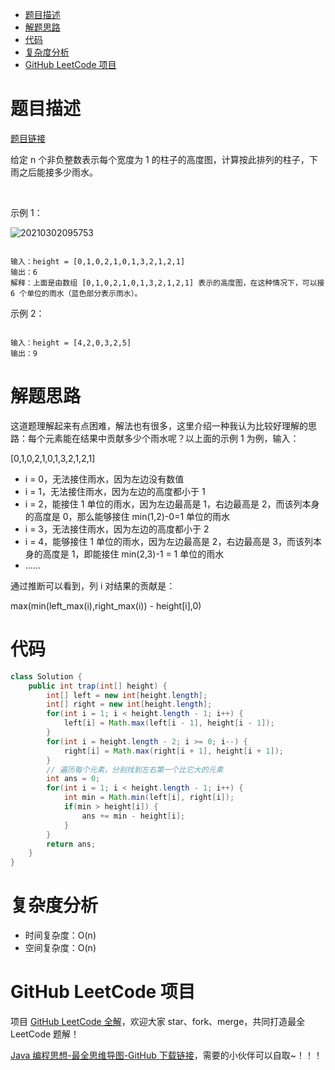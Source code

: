 
- [题目描述](#题目描述)
- [解题思路](#解题思路)
- [代码](#代码)
- [复杂度分析](#复杂度分析)
- [GitHub LeetCode 项目](#github-leetcode-项目)

# 题目描述

[题目链接](https://leetcode-cn.com/problems/trapping-rain-water/)

给定 n 个非负整数表示每个宽度为 1 的柱子的高度图，计算按此排列的柱子，下雨之后能接多少雨水。

 

示例 1：

![20210302095753](http://yano.oss-cn-beijing.aliyuncs.com/blog/20210302095753.png)

```

输入：height = [0,1,0,2,1,0,1,3,2,1,2,1]
输出：6
解释：上面是由数组 [0,1,0,2,1,0,1,3,2,1,2,1] 表示的高度图，在这种情况下，可以接 6 个单位的雨水（蓝色部分表示雨水）。 

```

示例 2：

```

输入：height = [4,2,0,3,2,5]
输出：9

```

# 解题思路

这道题理解起来有点困难，解法也有很多，这里介绍一种我认为比较好理解的思路：每个元素能在结果中贡献多少个雨水呢？以上面的示例 1 为例，输入：

[0,1,0,2,1,0,1,3,2,1,2,1]

- i = 0，无法接住雨水，因为左边没有数值
- i = 1，无法接住雨水，因为左边的高度都小于 1
- i = 2，能接住 1 单位的雨水，因为左边最高是 1，右边最高是 2，而该列本身的高度是 0，那么能够接住 min(1,2)-0=1 单位的雨水
- i = 3，无法接住雨水，因为左边的高度都小于 2
- i = 4，能够接住 1 单位的雨水，因为左边最高是 2，右边最高是 3，而该列本身的高度是 1，即能接住 min(2,3)-1 = 1 单位的雨水
- ……

通过推断可以看到，列 i 对结果的贡献是：

max(min(left_max(i),right_max(i)) - height[i],0)

# 代码

```java
class Solution {
    public int trap(int[] height) {
        int[] left = new int[height.length];
        int[] right = new int[height.length];
        for(int i = 1; i < height.length - 1; i++) {
            left[i] = Math.max(left[i - 1], height[i - 1]);
        }
        for(int i = height.length - 2; i >= 0; i--) {
            right[i] = Math.max(right[i + 1], height[i + 1]);
        }
        // 遍历每个元素，分别找到左右第一个比它大的元素
        int ans = 0;
        for(int i = 1; i < height.length - 1; i++) {
            int min = Math.min(left[i], right[i]);
            if(min > height[i]) {
                ans += min - height[i];
            }
        }
        return ans;
    }
}
```

# 复杂度分析

- 时间复杂度：O(n)
- 空间复杂度：O(n)

# GitHub LeetCode 项目

项目 [GitHub LeetCode 全解](https://github.com/LjyYano/LeetCode)，欢迎大家 star、fork、merge，共同打造最全 LeetCode 题解！

[Java 编程思想-最全思维导图-GitHub 下载链接](https://github.com/LjyYano/Thinking_in_Java_MindMapping)，需要的小伙伴可以自取~！！！